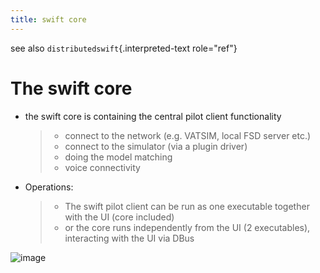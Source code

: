 ```yaml
---
title: swift core
---
```


see also `distributedswift`{.interpreted-text role="ref"}

The swift core
==============

-   the swift core is containing the central pilot client functionality

    > -   connect to the network (e.g. VATSIM, local FSD server etc.)
    > -   connect to the simulator (via a plugin driver)
    > -   doing the model matching
    > -   voice connectivity

-   Operations:

    > -   The swift pilot client can be run as one executable together
    >     with the UI (core included)
    > -   or the core runs independently from the UI (2 executables),
    >     interacting with the UI via DBus

![image](http://img.swift-project.org/swift_core.png)
